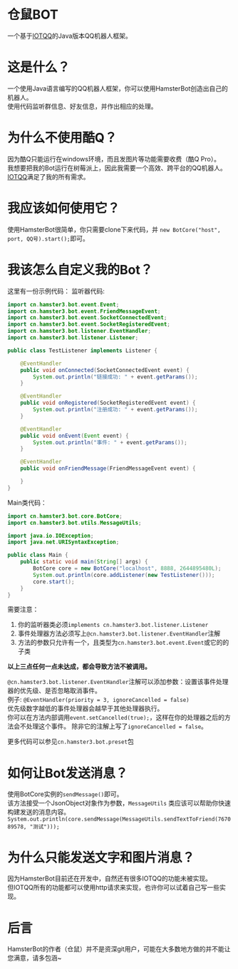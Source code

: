 # 仓鼠BOT
一个基于[IOTQQ](https://github.com/IOTQQ/IOTQQ)的Java版本QQ机器人框架。

# 这是什么？
一个使用Java语言编写的QQ机器人框架，你可以使用HamsterBot创造出自己的机器人。  
使用代码监听群信息、好友信息，并作出相应的处理。


# 为什么不使用酷Q？
因为酷Q只能运行在windows环境，而且发图片等功能需要收费（酷Q Pro）。  
我想要把我的Bot运行在树莓派上，因此我需要一个高效、跨平台的QQ机器人。  
[IOTQQ](https://github.com/IOTQQ/IOTQQ)满足了我的所有需求。

# 我应该如何使用它？
使用HamsterBot很简单，你只需要clone下来代码，并 `new BotCore("host", port, QQ号).start();`即可。

# 我该怎么自定义我的Bot？
这里有一份示例代码：
监听器代码: 
```java
import cn.hamster3.bot.event.Event;
import cn.hamster3.bot.event.FriendMessageEvent;
import cn.hamster3.bot.event.SocketConnectedEvent;
import cn.hamster3.bot.event.SocketRegisteredEvent;
import cn.hamster3.bot.listener.EventHandler;
import cn.hamster3.bot.listener.Listener;

public class TestListener implements Listener {

    @EventHandler
    public void onConnected(SocketConnectedEvent event) {
        System.out.println("链接成功: " + event.getParams());
    }

    @EventHandler
    public void onRegistered(SocketRegisteredEvent event) {
        System.out.println("注册成功: " + event.getParams());
    }

    @EventHandler
    public void onEvent(Event event) {
        System.out.println("事件: " + event.getParams());
    }

    @EventHandler
    public void onFriendMessage(FriendMessageEvent event) {

    }
}
```

Main类代码：
```java
import cn.hamster3.bot.core.BotCore;
import cn.hamster3.bot.utils.MessageUtils;

import java.io.IOException;
import java.net.URISyntaxException;

public class Main {
    public static void main(String[] args) {
        BotCore core = new BotCore("localhost", 8888, 2644895480L);
        System.out.println(core.addListener(new TestListener()));
        core.start();
    }
}

```
需要注意：
1. 你的监听器类必须`implements cn.hamster3.bot.listener.Listener`  
2. 事件处理器方法必须写上`@cn.hamster3.bot.listener.EventHandler`注解
3. 方法的参数只允许有一个，且类型为`cn.hamster3.bot.event.Event`或它的的子类

**以上三点任何一点未达成，都会导致方法不被调用。**

`@cn.hamster3.bot.listener.EventHandler`注解可以添加参数：设置该事件处理器的优先级、是否忽略取消事件。  
例子: `@EventHandler(priority = 3, ignoreCancelled = false)`  
优先级数字越低的事件处理器会越早于其他处理器执行。  
你可以在方法内部调用`event.setCancelled(true);`，这样在你的处理器之后的方法会不处理这个事件。
除非它的注解上写了`ignoreCancelled = false`。

更多代码可以参见`cn.hamster3.bot.preset`包

# 如何让Bot发送消息？
使用BotCore实例的`sendMessage()`即可。  
该方法接受一个JsonObject对象作为参数，`MessageUtils` 类应该可以帮助你快速构建发送的消息内容。
`System.out.println(core.sendMessage(MessageUtils.sendTextToFriend(767089578, "测试")));`

# 为什么只能发送文字和图片消息？
 因为HamsterBot目前还在开发中，自然还有很多IOTQQ的功能未被实现。  
 但IOTQQ所有的功能都可以使用http请求来实现，也许你可以试着自己写一些实现。
 
 # 后言
 HamsterBot的作者（仓鼠）并不是资深git用户，可能在大多数地方做的并不能让您满意，请多包涵~ 
